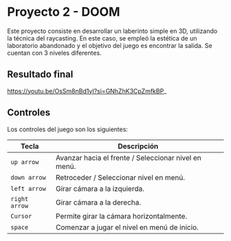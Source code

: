 # Proyecto 2 - DOOM

Este proyecto consiste en desarrollar un laberinto simple en 3D, utilizando la técnica del 
raycasting. En este caso, se empleó la estética de un laboratorio abandonado y el objetivo del 
juego es encontrar la salida. Se cuentan con 3 niveles diferentes.

## Resultado final

https://youtu.be/OsSm8nBd1yI?si=GNhZhK3CpZmfkBP_

## Controles

Los controles del juego son los siguientes:

| Tecla | Descripción |
| --- | --- |
| `up arrow` | Avanzar hacia el frente / Seleccionar nivel en menú. |
| `down arrow` | Retroceder / Seleccionar nivel en menú.|
| `left arrow` | Girar cámara a la izquierda. |
| `right arrow` | Girar cámara a la derecha. |
| `Cursor` |Permite girar la cámara horizontalmente. |
| `space` | Comenzar a jugar el nivel en menú de inicio.|